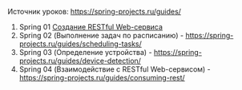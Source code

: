 Источник уроков: https://spring-projects.ru/guides/

1. Spring 01 [Создание RESTful Web-сервиса](https://spring-projects.ru/guides/rest-service/)
2. Spring 02 (Выполнение задач по расписанию) - https://spring-projects.ru/guides/scheduling-tasks/
3. Spring 03 (Определение устройства) - https://spring-projects.ru/guides/device-detection/
4. Spring 04 (Взаимодействие с RESTful Web-сервисом) - https://spring-projects.ru/guides/consuming-rest/

